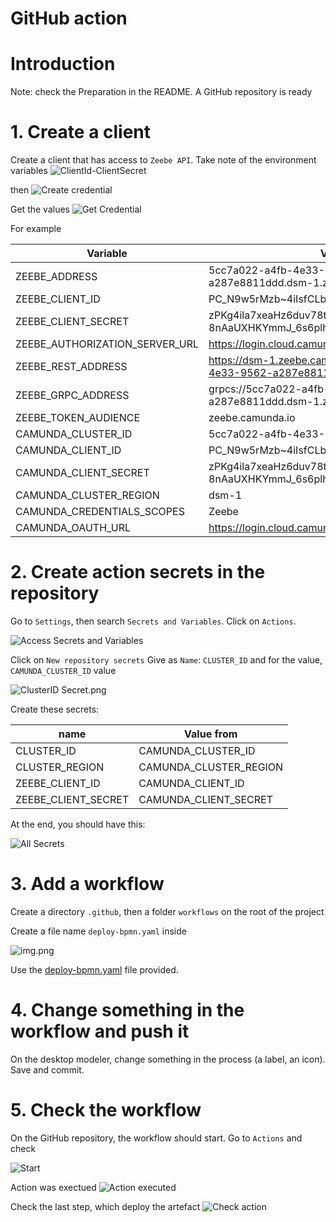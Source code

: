 # GitHub action

# Introduction

Note: check the Preparation in the README. A GitHub repository is ready

# 1. Create a client 

Create a client that has access to `Zeebe API`. Take note of the environment variables
![ClientId-ClientSecret](images/SaaSClientIdClientSecret.png)

then
![Create credential](images/SaaSCreateCredential.png)

Get the values
![Get Credential](images/SaaSClientCredentials.png)

For example

| Variable                       | Value                                                                   |
|--------------------------------|-------------------------------------------------------------------------| 
| ZEEBE_ADDRESS                  | 5cc7a022-a4fb-4e33-9562-a287e8811ddd.dsm-1.zeebe.camunda.io:443         | 
| ZEEBE_CLIENT_ID                | PC_N9w5rMzb~4iIsfCLbhz6zjDwksznw                                        |
| ZEEBE_CLIENT_SECRET            | zPKg4ila7xeaHz6duv78tpU-8nAaUXHKYmmJ_6s6plhgQmFSER6hG8fxD9RahvNf        |
| ZEEBE_AUTHORIZATION_SERVER_URL | https://login.cloud.camunda.io/oauth/token                              |
| ZEEBE_REST_ADDRESS             | https://dsm-1.zeebe.camunda.io/5cc7a022-a4fb-4e33-9562-a287e8811ddd     |
| ZEEBE_GRPC_ADDRESS             | grpcs://5cc7a022-a4fb-4e33-9562-a287e8811ddd.dsm-1.zeebe.camunda.io:443 | 
| ZEEBE_TOKEN_AUDIENCE           | zeebe.camunda.io                                                        |                                   
| CAMUNDA_CLUSTER_ID             | 5cc7a022-a4fb-4e33-9562-a287e8811ddd                                    |                                    
| CAMUNDA_CLIENT_ID              | PC_N9w5rMzb~4iIsfCLbhz6zjDwksznw                                        |                                         
| CAMUNDA_CLIENT_SECRET          | zPKg4ila7xeaHz6duv78tpU-8nAaUXHKYmmJ_6s6plhgQmFSER6hG8fxD9RahvNf        |     
| CAMUNDA_CLUSTER_REGION         | dsm-1                                                                   |                             
| CAMUNDA_CREDENTIALS_SCOPES     | Zeebe                                                                   |                              
| CAMUNDA_OAUTH_URL              | https://login.cloud.camunda.io/oauth/token                              |                               


# 2. Create action secrets in the repository
Go to `Settings`, then search `Secrets and Variables`. Click on `Actions`.

![Access Secrets and Variables](images/GitHubSecretsAndVariables.png)

Click on `New repository secrets`
Give as `Name`: `CLUSTER_ID`  and for the value, `CAMUNDA_CLUSTER_ID` value

![ClusterID Secret.png](images/GitHubSecretClusterId.png)

Create these secrets:

| name                | Value from              |
|---------------------|-------------------------| 
| CLUSTER_ID          | CAMUNDA_CLUSTER_ID      |
| CLUSTER_REGION      | CAMUNDA_CLUSTER_REGION  | 
| ZEEBE_CLIENT_ID     | CAMUNDA_CLIENT_ID       |
| ZEEBE_CLIENT_SECRET | CAMUNDA_CLIENT_SECRET   | 

At the end, you should have this:

![All Secrets](images/GitHubAllSecrets.png)


# 3. Add a workflow

Create a directory `.github`, then a folder `workflows` on the root of the project

Create a file name `deploy-bpmn.yaml` inside

![img.png](images/GitHubWorkflow.png)

Use the [deploy-bpmn.yaml](deploy-bpmn.yaml) file provided.

# 4. Change something in the workflow and push it

On the desktop modeler, change something in the process (a label, an icon). Save and commit.

# 5. Check the workflow
On the GitHub repository, the workflow should start. Go to `Actions` and check

![Start](images/GitHubWorkflowStart.png)

Action was exectued
![Action executed](images/GitHubWorkflowExecuted.png)
 
Check the last step, which deploy the artefact
![Check action](images/GitHubWorkflowCheck.png)
